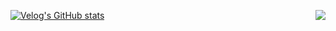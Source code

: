 [![Velog's GitHub stats](https://velog-readme-2.vercel.app/api/badge-stats?color=light&name=gemnsh)](https://velog.io/gemnsh)
<img align='right' src="https://mazassumnida.wtf/api/v2/generate_badge?boj=adardua">
<!--
**gemnsh/gemnsh** is a ✨ _special_ ✨ repository because its `README.md` (this file) appears on your GitHub profile.

Here are some ideas to get you started:

- 🔭 I’m currently working on ...
- 🌱 I’m currently learning ...
- 👯 I’m looking to collaborate on ...
- 🤔 I’m looking for help with ...
- 💬 Ask me about ...
- 📫 How to reach me: ...
- 😄 Pronouns: ...
- ⚡ Fun fact: ...
-->
